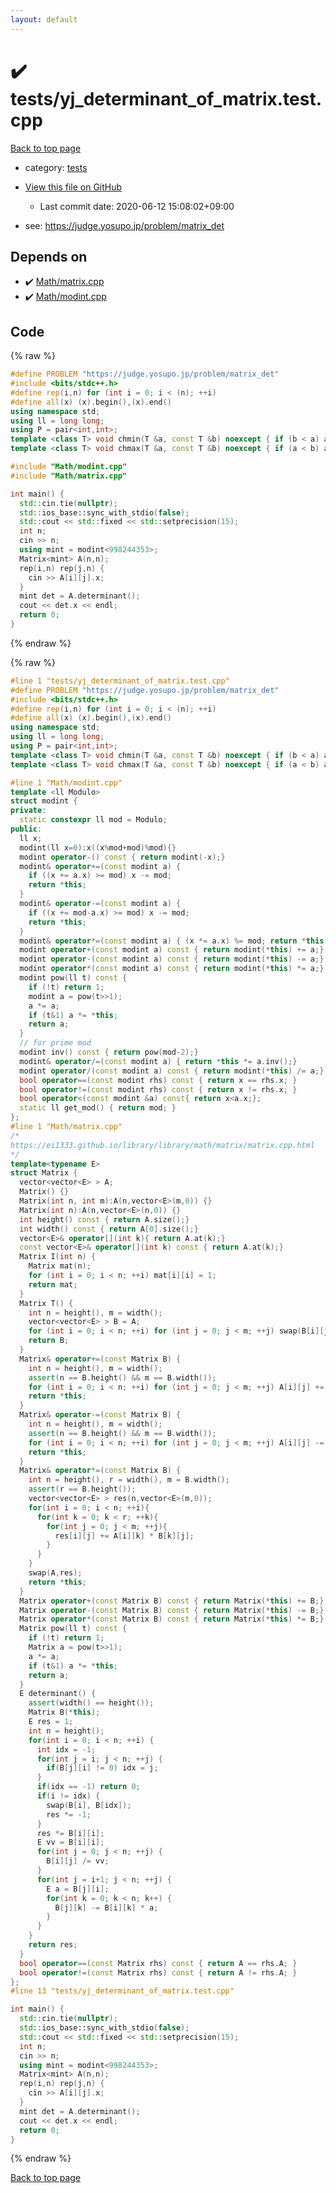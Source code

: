 ```yaml
---
layout: default
---
```


<!-- mathjax config similar to math.stackexchange -->
<script type="text/javascript" async
  src="https://cdnjs.cloudflare.com/ajax/libs/mathjax/2.7.5/MathJax.js?config=TeX-MML-AM_CHTML">
</script>
<script type="text/x-mathjax-config">
  MathJax.Hub.Config({
    TeX: { equationNumbers: { autoNumber: "AMS" }},
    tex2jax: {
      inlineMath: [ ['$','$'] ],
      processEscapes: true
    },
    "HTML-CSS": { matchFontHeight: false },
    displayAlign: "left",
    displayIndent: "2em"
  });
</script>

<script type="text/javascript" src="https://cdnjs.cloudflare.com/ajax/libs/jquery/3.4.1/jquery.min.js"></script>
<script src="https://cdn.jsdelivr.net/npm/jquery-balloon-js@1.1.2/jquery.balloon.min.js" integrity="sha256-ZEYs9VrgAeNuPvs15E39OsyOJaIkXEEt10fzxJ20+2I=" crossorigin="anonymous"></script>
<script type="text/javascript" src="../../assets/js/copy-button.js"></script>
<link rel="stylesheet" href="../../assets/css/copy-button.css" />


# :heavy_check_mark: tests/yj_determinant_of_matrix.test.cpp

<a href="../../index.html">Back to top page</a>

* category: <a href="../../index.html#b61a6d542f9036550ba9c401c80f00ef">tests</a>
* <a href="{{ site.github.repository_url }}/blob/master/tests/yj_determinant_of_matrix.test.cpp">View this file on GitHub</a>
    - Last commit date: 2020-06-12 15:08:02+09:00


* see: <a href="https://judge.yosupo.jp/problem/matrix_det">https://judge.yosupo.jp/problem/matrix_det</a>


## Depends on

* :heavy_check_mark: <a href="../../library/Math/matrix.cpp.html">Math/matrix.cpp</a>
* :heavy_check_mark: <a href="../../library/Math/modint.cpp.html">Math/modint.cpp</a>


## Code

<a id="unbundled"></a>
{% raw %}
```cpp
#define PROBLEM "https://judge.yosupo.jp/problem/matrix_det"
#include <bits/stdc++.h>
#define rep(i,n) for (int i = 0; i < (n); ++i)
#define all(x) (x).begin(),(x).end()
using namespace std;
using ll = long long;
using P = pair<int,int>;
template <class T> void chmin(T &a, const T &b) noexcept { if (b < a) a = b; }
template <class T> void chmax(T &a, const T &b) noexcept { if (a < b) a = b; }

#include "Math/modint.cpp"
#include "Math/matrix.cpp"

int main() {
  std::cin.tie(nullptr);
  std::ios_base::sync_with_stdio(false);
  std::cout << std::fixed << std::setprecision(15);
  int n;
  cin >> n;
  using mint = modint<998244353>;
  Matrix<mint> A(n,n);
  rep(i,n) rep(j,n) {
    cin >> A[i][j].x;
  }
  mint det = A.determinant();
  cout << det.x << endl;
  return 0;
}
```
{% endraw %}

<a id="bundled"></a>
{% raw %}
```cpp
#line 1 "tests/yj_determinant_of_matrix.test.cpp"
#define PROBLEM "https://judge.yosupo.jp/problem/matrix_det"
#include <bits/stdc++.h>
#define rep(i,n) for (int i = 0; i < (n); ++i)
#define all(x) (x).begin(),(x).end()
using namespace std;
using ll = long long;
using P = pair<int,int>;
template <class T> void chmin(T &a, const T &b) noexcept { if (b < a) a = b; }
template <class T> void chmax(T &a, const T &b) noexcept { if (a < b) a = b; }

#line 1 "Math/modint.cpp"
template <ll Modulo>
struct modint {
private:
  static constexpr ll mod = Modulo;
public:
  ll x;
  modint(ll x=0):x((x%mod+mod)%mod){}
  modint operator-() const { return modint(-x);}
  modint& operator+=(const modint a) {
    if ((x += a.x) >= mod) x -= mod;
    return *this;
  }
  modint& operator-=(const modint a) {
    if ((x += mod-a.x) >= mod) x -= mod;
    return *this;
  }
  modint& operator*=(const modint a) { (x *= a.x) %= mod; return *this;}
  modint operator+(const modint a) const { return modint(*this) += a;}
  modint operator-(const modint a) const { return modint(*this) -= a;}
  modint operator*(const modint a) const { return modint(*this) *= a;}
  modint pow(ll t) const {
    if (!t) return 1;
    modint a = pow(t>>1);
    a *= a;
    if (t&1) a *= *this;
    return a;
  }
  // for prime mod
  modint inv() const { return pow(mod-2);}
  modint& operator/=(const modint a) { return *this *= a.inv();}
  modint operator/(const modint a) const { return modint(*this) /= a;}
  bool operator==(const modint rhs) const { return x == rhs.x; }
  bool operator!=(const modint rhs) const { return x != rhs.x; }
  bool operator<(const modint &a) const{ return x<a.x;};
  static ll get_mod() { return mod; }
};
#line 1 "Math/matrix.cpp"
/*
https://ei1333.github.io/library/library/math/matrix/matrix.cpp.html
*/
template<typename E>
struct Matrix {
  vector<vector<E> > A;
  Matrix() {}
  Matrix(int n, int m):A(n,vector<E>(m,0)) {}
  Matrix(int n):A(n,vector<E>(n,0)) {}
  int height() const { return A.size();}
  int width() const { return A[0].size();}
  vector<E>& operator[](int k){ return A.at(k);}
  const vector<E>& operator[](int k) const { return A.at(k);}
  Matrix I(int n) {
    Matrix mat(n);
    for (int i = 0; i < n; ++i) mat[i][i] = 1;
    return mat;
  }
  Matrix T() {
    int n = height(), m = width();
    vector<vector<E> > B = A;
    for (int i = 0; i < n; ++i) for (int j = 0; j < m; ++j) swap(B[i][j],B[j][i]);
    return B;
  }
  Matrix& operator+=(const Matrix B) {
    int n = height(), m = width();
    assert(n == B.height() && m == B.width());
    for (int i = 0; i < n; ++i) for (int j = 0; j < m; ++j) A[i][j] += B[i][j];
    return *this;
  }
  Matrix& operator-=(const Matrix B) {
    int n = height(), m = width();
    assert(n == B.height() && m == B.width());
    for (int i = 0; i < n; ++i) for (int j = 0; j < m; ++j) A[i][j] -= B[i][j];
    return *this;
  }
  Matrix& operator*=(const Matrix B) { 
    int n = height(), r = width(), m = B.width();
    assert(r == B.height());
    vector<vector<E> > res(n,vector<E>(m,0));
    for(int i = 0; i < n; ++i){
      for(int k = 0; k < r; ++k){
        for(int j = 0; j < m; ++j){
          res[i][j] += A[i][k] * B[k][j];
        }
      }
    }
    swap(A,res);
    return *this;
  }
  Matrix operator+(const Matrix B) const { return Matrix(*this) += B;}
  Matrix operator-(const Matrix B) const { return Matrix(*this) -= B;}
  Matrix operator*(const Matrix B) const { return Matrix(*this) *= B;}
  Matrix pow(ll t) const {
    if (!t) return 1;
    Matrix a = pow(t>>1);
    a *= a;
    if (t&1) a *= *this;
    return a;
  }
  E determinant() {
    assert(width() == height());
    Matrix B(*this);
    E res = 1;
    int n = height();
    for(int i = 0; i < n; ++i) {
      int idx = -1;
      for(int j = i; j < n; ++j) {
        if(B[j][i] != 0) idx = j;
      }
      if(idx == -1) return 0;
      if(i != idx) {
        swap(B[i], B[idx]);
        res *= -1;
      }
      res *= B[i][i];
      E vv = B[i][i];
      for(int j = 0; j < n; ++j) {
        B[i][j] /= vv;
      }
      for(int j = i+1; j < n; ++j) {
        E a = B[j][i];
        for(int k = 0; k < n; k++) {
          B[j][k] -= B[i][k] * a;
        }
      }
    }
    return res;
  }
  bool operator==(const Matrix rhs) const { return A == rhs.A; }
  bool operator!=(const Matrix rhs) const { return A != rhs.A; }
};
#line 13 "tests/yj_determinant_of_matrix.test.cpp"

int main() {
  std::cin.tie(nullptr);
  std::ios_base::sync_with_stdio(false);
  std::cout << std::fixed << std::setprecision(15);
  int n;
  cin >> n;
  using mint = modint<998244353>;
  Matrix<mint> A(n,n);
  rep(i,n) rep(j,n) {
    cin >> A[i][j].x;
  }
  mint det = A.determinant();
  cout << det.x << endl;
  return 0;
}

```
{% endraw %}

<a href="../../index.html">Back to top page</a>

